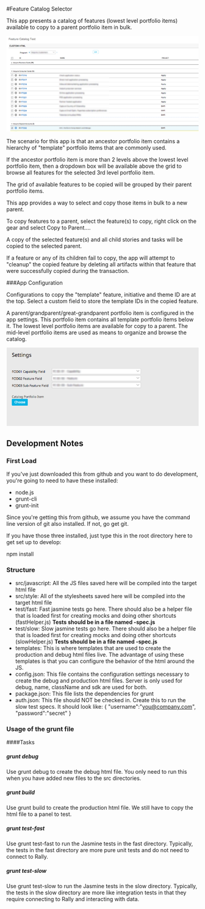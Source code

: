 #Feature Catalog Selector

This app presents a catalog of features (lowest level portfolio items) available to copy to a parent portfolio item in bulk.

![ScreenShot](/images/feature-catalog.png)  
  
The scenario for this app is that an ancestor portfolio item contains a hierarchy of "template" portfolio items that are commonly 
used.  

If the ancestor portfolio item is more than 2 levels above the lowest level portfolio item, then a dropdown box will be available 
above the grid to browse all features for the selected 3rd level portfolio item.  

The grid of available features to be copied will be grouped by their parent portfolio items.

This app provides a way to select and copy those items in bulk to a new parent.  

To copy features to a parent, select the feature(s) to copy, right click on the gear and select Copy to Parent....

A copy of the selected feature(s) and all child stories and tasks will be copied to the selected parent.  

If a feature or any of its children fail to copy, the app will attempt to "cleanup" the copied feature by deleting all artifacts 
within that feature that were successfully copied during the transaction.


###App Configuration

Configurations to copy the "template" feature, initiative and theme ID are at the top.  Select a custom field to store the template IDs in the copied feature.  

A parent/grandparent/great-grandparent portfolio item is configured in the app settings.  This portfolio item contains all template
portfolio items below it.  The lowest level portfolio items are available for copy to a parent.  The mid-level portfolio items 
are used as means to organize and browse the catalog.  

![ScreenShot](/images/feature-catalog-settings.png)


## Development Notes

### First Load

If you've just downloaded this from github and you want to do development, 
you're going to need to have these installed:

 * node.js
 * grunt-cli
 * grunt-init
 
Since you're getting this from github, we assume you have the command line
version of git also installed.  If not, go get git.

If you have those three installed, just type this in the root directory here
to get set up to develop:

  npm install

### Structure

  * src/javascript:  All the JS files saved here will be compiled into the 
  target html file
  * src/style: All of the stylesheets saved here will be compiled into the 
  target html file
  * test/fast: Fast jasmine tests go here.  There should also be a helper 
  file that is loaded first for creating mocks and doing other shortcuts
  (fastHelper.js) **Tests should be in a file named <something>-spec.js**
  * test/slow: Slow jasmine tests go here.  There should also be a helper
  file that is loaded first for creating mocks and doing other shortcuts 
  (slowHelper.js) **Tests should be in a file named <something>-spec.js**
  * templates: This is where templates that are used to create the production
  and debug html files live.  The advantage of using these templates is that
  you can configure the behavior of the html around the JS.
  * config.json: This file contains the configuration settings necessary to
  create the debug and production html files.  Server is only used for debug,
  name, className and sdk are used for both.
  * package.json: This file lists the dependencies for grunt
  * auth.json: This file should NOT be checked in.  Create this to run the
  slow test specs.  It should look like:
    {
        "username":"you@company.com",
        "password":"secret"
    }
  
### Usage of the grunt file
####Tasks
    
##### grunt debug

Use grunt debug to create the debug html file.  You only need to run this when you have added new files to
the src directories.

##### grunt build

Use grunt build to create the production html file.  We still have to copy the html file to a panel to test.

##### grunt test-fast

Use grunt test-fast to run the Jasmine tests in the fast directory.  Typically, the tests in the fast 
directory are more pure unit tests and do not need to connect to Rally.

##### grunt test-slow

Use grunt test-slow to run the Jasmine tests in the slow directory.  Typically, the tests in the slow
directory are more like integration tests in that they require connecting to Rally and interacting with
data.
